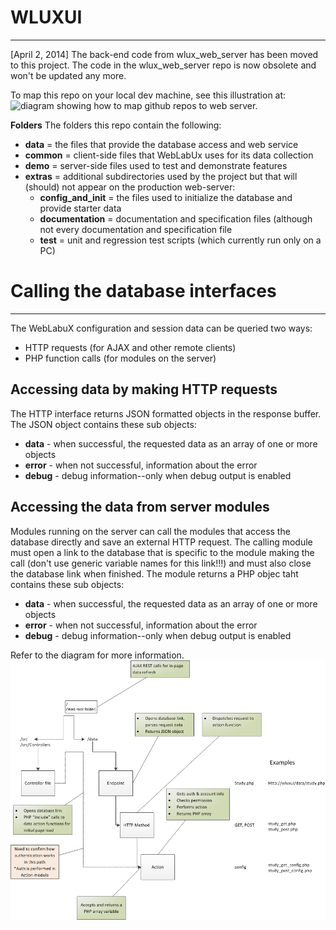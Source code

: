 # WLUXUI #
----------


[April 2, 2014] The back-end code from wlux_web_server has been moved to this project. The code in the wlux_web_server repo is now obsolete and won't be updated any more.
 
To map this repo on your local dev machine, see this illustration at: ![diagram showing how to map github repos to web server.](https://github.com/weblabux/wluxui/blob/master/extras/documentation/WebSiteFolderMap.png?raw=true)

**Folders**
The folders this repo contain the following:

* **data** = the files that provide the database access and web service
* **common** = client-side files that WebLabUx uses for its data collection
* **demo** = server-side files used to test and demonstrate features
* **extras** = additional subdirectories used by the project but that will (should) not appear on the production web-server:
	* **config\_and\_init** = the files used to initialize the database and provide starter data
	* **documentation** = documentation and specification files (although not every documentation and specification file
	* **test** = unit and regression test scripts (which currently run only on a PC)

# Calling the database interfaces #
-----

The WebLabuX configuration and session data can be queried two ways:
* HTTP requests (for AJAX and other remote clients)
* PHP function calls (for modules on the server)

## Accessing data by making HTTP requests ##

The HTTP interface returns JSON formatted objects in the response buffer. The JSON object contains these sub objects:

* __data__ - when successful, the requested data as an array of one or more objects
* __error__ - when not successful, information about the error
* __debug__ - debug information--only when debug output is enabled

## Accessing the data from server modules ##

Modules running on the server can call the modules that access the database directly and save an external HTTP request. The calling module must open a link to the database that is specific to the module making the call (don't use generic variable names for this link!!!) and must also close the database link when finished. The module returns a PHP objec taht contains these sub objects:

* __data__ - when successful, the requested data as an array of one or more objects
* __error__ - when not successful, information about the error
* __debug__ - debug information--only when debug output is enabled


Refer to the diagram for more information. ![diagram showing how access the data modules](https://github.com/weblabux/wluxui/blob/master/extras/documentation/DataNamingConvention.png?raw=true)